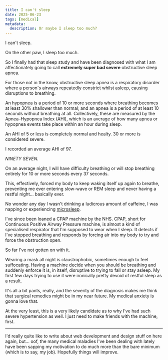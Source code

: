 ```yaml
---
title: I can't sleep
date: 2025-06-23
tags: [medical]
metadata:
  description: Or maybe I sleep too much?
---
```


I can't sleep.

On the other paw, I sleep too much. 

So I finally had that sleep study and have been diagnosed with what I am affectionately going to call **extremely super bad severe** obstructive sleep apnea.

For those not in the know, obstructive sleep apnea is a respiratory disorder where a person's airways repeatedly constrict whilst asleep, causing disruptions to breathing. 

An hypopnea is a period of 10 or more seconds where breathing becomes at least 30% shallower than normal; and an apnea is a period of at least 10 seconds without breathing at all. Collectively, these are measured by the Apnea–Hypopnea Index (AHI), which is an average of how many apnea or hypopnea events take place within an hour during sleep.

An AHI of 5 or less is completely normal and healty. 30 or more is considered severe.

I recorded an average AHI of 97.

_NINETY SEVEN._

On an average night, I will have difficulty breathing or will stop breathing entirely for 10 or more seconds every 37 seconds.

This, effectively, forced my body to keep waking itself up again to breathe, preventing me ever entering slow-wave or REM sleep and never having a restful night... basically ever.

No wonder any day I wasn't drinking a ludicrous amount of caffeine, I was napping or experiencing [microsleep](https://en.wikipedia.org/wiki/Microsleep).

I've since been loaned a CPAP machine by the NHS. CPAP, short for Continuous Positive Airway Pressure machine, is almost a kind of specialised respirator that I'm supposed to wear when I sleep. It detects if I've stopped breathing and responds by forcing air into my body to try and force the obstruction open.

So far I've not gotten on with it. 

Wearing a mask all night is claustrophobic, sometimes enough to feel suffocating. Having a machine decide when you should be breathing and suddenly enforce it is, in itself, disruptive to trying to fall or stay asleep. My first few days trying to use it were ironically pretty devoid of restful sleep as a result.

It's all a bit pants, really, and the severity of the diagnosis makes me think that surgical remedies might be in my near future. My medical anxiety is gonna love that.

At the very least, this is a very likely candidate as to why I've had such severe hypertension as well. I just need to make friends with the machine, first.

---

I'd really quite like to write about web development and design stuff on here again, but... oof, the many medical maladies I've been dealing with lately have been sapping my motivation to do much more than the bare minimum (which is to say, my job). Hopefully things will improve.